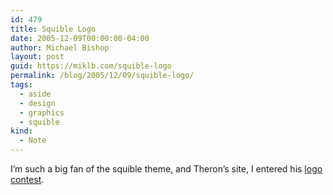 ```yaml
---
id: 479
title: Squible Logo
date: 2005-12-09T00:00:00-04:00
author: Michael Bishop
layout: post
guid: https://miklb.com/squible-logo
permalink: /blog/2005/12/09/squible-logo/
tags:
  - aside
  - design
  - graphics
  - squible
kind:
  - Note
---
```

<p>I’m such a big fan of the squible theme, and Theron’s site, I entered his  <a href="http://www.squible.com/design-my-logo/">logo contest</a>.</p>